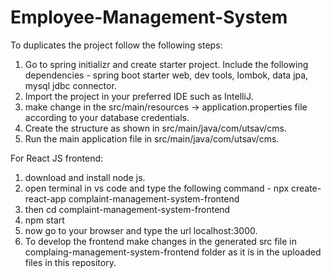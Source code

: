 # Employee-Management-System
To duplicates the project follow the following steps:
1. Go to spring initializr and create starter project. Include the following dependencies - spring boot starter web, dev tools, lombok, data jpa, mysql jdbc connector.
2. Import the project in your preferred IDE such as IntelliJ.
3. make change in the src/main/resources -> application.properties file according to your database credentials.
4. Create the structure as shown in src/main/java/com/utsav/cms.
5. Run the main application file in src/main/java/com/utsav/cms.

For React JS frontend:
1. download and install node js.
2. open terminal in vs code and type the following command - npx create-react-app complaint-management-system-frontend
3. then cd complaint-management-system-frontend
4. npm start
5. now go to your browser and type the url localhost:3000.
6. To develop the frontend make changes in the generated src file in complaing-management-system-frontend folder as it is in the uploaded files in this repository.
